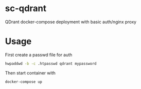# sc-qdrant

QDrant docker-compose deployment with basic auth/nginx proxy

# Usage

First create a passwd file for auth

```bash
hwpaddwd -b -c .htpasswd qdrant mypassword
```

Then start container with

```
docker-compose up
```
